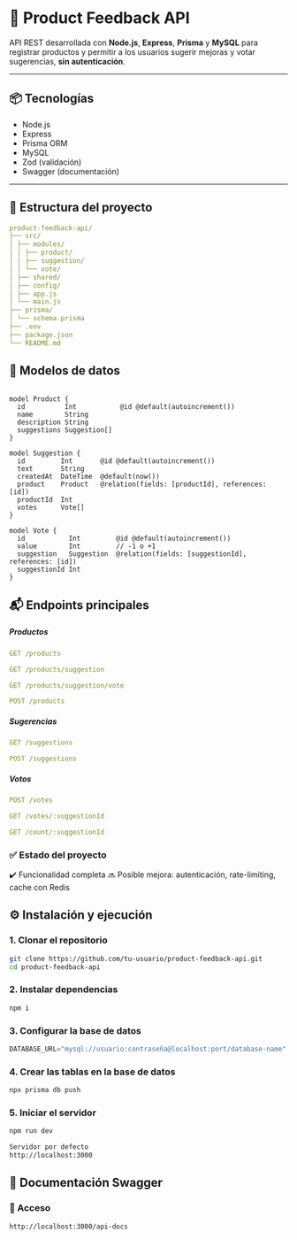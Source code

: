 # 🧠 Product Feedback API

API REST desarrollada con **Node.js**, **Express**, **Prisma** y **MySQL** para registrar productos y permitir a los usuarios sugerir mejoras y votar sugerencias, **sin autenticación**.

---

## 📦 Tecnologías

- Node.js
- Express
- Prisma ORM
- MySQL
- Zod (validación)
- Swagger (documentación)

---

## 📁 Estructura del proyecto
```yaml
product-feedback-api/
├── src/
│ ├── modules/
│ │ ├── product/
│ │ ├── suggestion/
│ │ └── vote/
│ ├── shared/
│ ├── config/
│ ├── app.js
│ └── main.js
├── prisma/
│ └── schema.prisma
├── .env
├── package.json
└── README.md
```

## 🧩 Modelos de datos

```prisma

model Product {
  id          Int           @id @default(autoincrement())
  name        String
  description String
  suggestions Suggestion[]
}

model Suggestion {
  id         Int       @id @default(autoincrement())
  text       String
  createdAt  DateTime  @default(now())
  product    Product   @relation(fields: [productId], references: [id])
  productId  Int
  votes      Vote[]
}

model Vote {
  id           Int         @id @default(autoincrement())
  value        Int         // -1 o +1
  suggestion   Suggestion  @relation(fields: [suggestionId], references: [id])
  suggestionId Int
}

```

## 📬 Endpoints principales

##### Productos
```yaml
GET /products

GET /products/suggestion

GET /products/suggestion/vote

POST /products

```

##### Sugerencias

```yaml
GET /suggestions

POST /suggestions
```

##### Votos
```yaml
POST /votes

GET /votes/:suggestionId

GET /count/:suggestionId
```

### ✅ Estado del proyecto
✔️ Funcionalidad completa
🔜 Posible mejora: autenticación, rate-limiting, cache con Redis


## ⚙️ Instalación y ejecución

### 1. Clonar el repositorio

```bash
git clone https://github.com/tu-usuario/product-feedback-api.git
cd product-feedback-api
```

### 2. Instalar dependencias

```bash
npm i
```

### 3. Configurar la base de datos
```js
DATABASE_URL="mysql://usuario:contraseña@localhost:port/database-name"
```

### 4. Crear las tablas en la base de datos
```bash
npx prisma db push
```

### 5. Iniciar el servidor
```bash
npm run dev

Servidor por defecto
http://localhost:3000
```

## 📘 Documentación Swagger

### 📍 Acceso
```bash
http://localhost:3000/api-docs
```